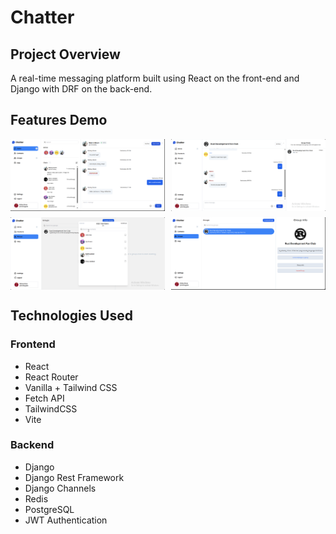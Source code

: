 # Chatter

## Project Overview
A real-time messaging platform built using React on the front-end and Django with DRF on the back-end.

## Features Demo
<div style="width:100%; display: flex; justify-content: space-between; margin-bottom: 10px">
    <img src="screenshots/homepage.png" alt="Description" width="49%"/>
    <img src="screenshots/chatting.gif" alt="Description" width="49%"/>
</div>

<div style="width:100%; display: flex; justify-content: space-between; margin-bottom: 10px">
    <img src="screenshots/create-group.gif" alt="Description" width="49%"/>
    <img src="screenshots/group.png" alt="Description" width="49%"/>
</div>

## Technologies Used
### Frontend
- React
- React Router
- Vanilla + Tailwind CSS
- Fetch API
- TailwindCSS
- Vite
### Backend
- Django
- Django Rest Framework
- Django Channels
- Redis
- PostgreSQL
- JWT Authentication